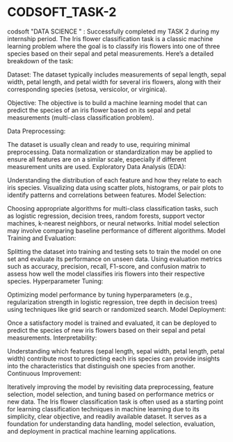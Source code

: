 # CODSOFT_TASK-2
codsoft "DATA SCIENCE " : Successfully completed my TASK 2 during my internship period.
The Iris flower classification task is a classic machine learning problem where the goal is to classify iris flowers into one of three species based on their sepal and petal measurements. Here’s a detailed breakdown of the task:

Dataset: The dataset typically includes measurements of sepal length, sepal width, petal length, and petal width for several iris flowers, along with their corresponding species (setosa, versicolor, or virginica).

Objective: The objective is to build a machine learning model that can predict the species of an iris flower based on its sepal and petal measurements (multi-class classification problem).

Data Preprocessing:

The dataset is usually clean and ready to use, requiring minimal preprocessing.
Data normalization or standardization may be applied to ensure all features are on a similar scale, especially if different measurement units are used.
Exploratory Data Analysis (EDA):

Understanding the distribution of each feature and how they relate to each iris species.
Visualizing data using scatter plots, histograms, or pair plots to identify patterns and correlations between features.
Model Selection:

Choosing appropriate algorithms for multi-class classification tasks, such as logistic regression, decision trees, random forests, support vector machines, k-nearest neighbors, or neural networks.
Initial model selection may involve comparing baseline performance of different algorithms.
Model Training and Evaluation:

Splitting the dataset into training and testing sets to train the model on one set and evaluate its performance on unseen data.
Using evaluation metrics such as accuracy, precision, recall, F1-score, and confusion matrix to assess how well the model classifies iris flowers into their respective species.
Hyperparameter Tuning:

Optimizing model performance by tuning hyperparameters (e.g., regularization strength in logistic regression, tree depth in decision trees) using techniques like grid search or randomized search.
Model Deployment:

Once a satisfactory model is trained and evaluated, it can be deployed to predict the species of new iris flowers based on their sepal and petal measurements.
Interpretability:

Understanding which features (sepal length, sepal width, petal length, petal width) contribute most to predicting each iris species can provide insights into the characteristics that distinguish one species from another.
Continuous Improvement:

Iteratively improving the model by revisiting data preprocessing, feature selection, model selection, and tuning based on performance metrics or new data.
The Iris flower classification task is often used as a starting point for learning classification techniques in machine learning due to its simplicity, clear objective, and readily available dataset. It serves as a foundation for understanding data handling, model selection, evaluation, and deployment in practical machine learning applications.



